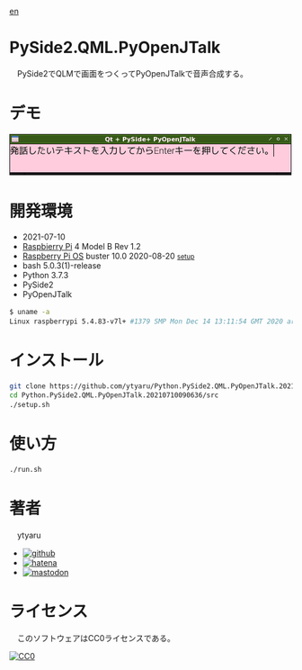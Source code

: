 [en](./README.md)

# PySide2.QML.PyOpenJTalk

　PySide2でQLMで画面をつくってPyOpenJTalkで音声合成する。

# デモ

![img](https://github.com/ytyaru/Python.PySide2.QML.PyOpenJTalk.20210710090636/blob/master/doc/0.png?raw=true)

# 開発環境

* <time datetime="2021-07-10T09:06:34+0900">2021-07-10</time>
* [Raspbierry Pi](https://ja.wikipedia.org/wiki/Raspberry_Pi) 4 Model B Rev 1.2
* [Raspberry Pi OS](https://ja.wikipedia.org/wiki/Raspbian) buster 10.0 2020-08-20 <small>[setup](http://ytyaru.hatenablog.com/entry/2020/10/06/111111)</small>
* bash 5.0.3(1)-release
* Python 3.7.3
* PySide2
* PyOpenJTalk

```sh
$ uname -a
Linux raspberrypi 5.4.83-v7l+ #1379 SMP Mon Dec 14 13:11:54 GMT 2020 armv7l GNU/Linux
```

# インストール

```sh
git clone https://github.com/ytyaru/Python.PySide2.QML.PyOpenJTalk.20210710090636
cd Python.PySide2.QML.PyOpenJTalk.20210710090636/src
./setup.sh
```

# 使い方

```sh
./run.sh
```

# 著者

　ytyaru

* [![github](http://www.google.com/s2/favicons?domain=github.com)](https://github.com/ytyaru "github")
* [![hatena](http://www.google.com/s2/favicons?domain=www.hatena.ne.jp)](http://ytyaru.hatenablog.com/ytyaru "hatena")
* [![mastodon](http://www.google.com/s2/favicons?domain=mstdn.jp)](https://mstdn.jp/web/accounts/233143 "mastdon")

# ライセンス

　このソフトウェアはCC0ライセンスである。

[![CC0](http://i.creativecommons.org/p/zero/1.0/88x31.png "CC0")](http://creativecommons.org/publicdomain/zero/1.0/deed.ja)

